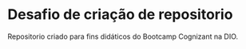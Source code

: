 # Desafio de criação de repositorio

Repositorio criado para fins didáticos do Bootcamp Cognizant na DIO.

